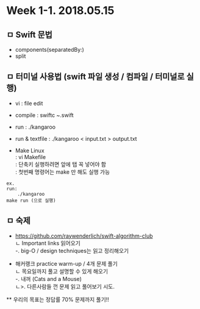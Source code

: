 # Week 1-1. 2018.05.15

## ㅁ Swift 문법
- components(separatedBy:)
- split


## ㅁ 터미널 사용법 (swift 파일 생성 / 컴파일 / 터미널로 실행)
- vi : file edit
- compile : swiftc ~.swift
- run : ./kangaroo
- run & textfile : ./kangaroo < input.txt > output.txt

- Make Linux  
: vi Makefile  
: 단축키 실행하려면 앞에 탭 꼭 넣어야 함  
: 첫번째 명령어는 make 만 해도 실행 가능  

```
ex.
run:
    ./kangaroo
make run (으로 실행)
```

## ㅁ 숙제 
- https://github.com/raywenderlich/swift-algorithm-club   
ㄴ Important links 읽어오기   
    -. big-O / design techniques는 읽고 정리해오기

- 해커랭크 practice warm-up / 4개 문제 풀기  
    ㄴ 목요일까지 풀고 설명할 수 있게 해오기   
        -. 내꺼 (Cats and a Mouse)      
    ㄴ>. 다른사람들 껀 문제 읽고 풀어보기 시도.   

** 우리의 목표는 정답률 70% 문제까지 풀기!!  

